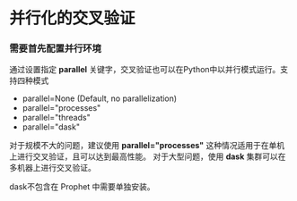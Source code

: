 # 并行化的交叉验证     
### 需要首先配置并行环境
通过设置指定 **parallel** 关键字，交叉验证也可以在Python中以并行模式运行。支持四种模式

* parallel=None (Default, no parallelization)
* parallel="processes"
* parallel="threads"
* parallel="dask"

对于规模不大的问题，建议使用 **parallel="processes"** 这种情况适用于在单机上进行交叉验证，且可以达到最高性能。
对于大型问题，使用 **dask** 集群可以在多机器上进行交叉验证。

dask不包含在 Prophet 中需要单独安装。

